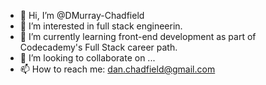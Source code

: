 - 👋 Hi, I’m @DMurray-Chadfield
- 👀 I’m interested in full stack engineerin.
- 🌱 I’m currently learning front-end development as part of Codecademy's Full Stack career path.
- 💞️ I’m looking to collaborate on ...
- 📫 How to reach me: dan.chadfield@gmail.com

<!---
DMurray-Chadfield/DMurray-Chadfield is a ✨ special ✨ repository because its `README.md` (this file) appears on your GitHub profile.
You can click the Preview link to take a look at your changes.
--->
